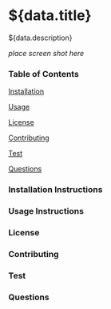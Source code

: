 # ${data.title}

${data.description}

*place screen shot here*

### Table of Contents

[Installation](installation-instructions)

[Usage](#usage-instructions)

[License](#license)

[Contributing](#contributing)

[Test](#test-instructions)

[Questions](#questions)


### Installation Instructions



### Usage Instructions



### License



### Contributing



### Test



### Questions
